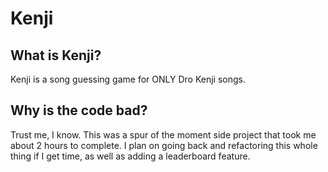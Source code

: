 # Kenji

## What is Kenji?

Kenji is a song guessing game for ONLY Dro Kenji songs.

## Why is the code bad?

Trust me, I know. This was a spur of the moment side project that took me about 2 hours to complete. I plan on going back and refactoring this whole thing if I get time, as well as adding a leaderboard feature.
